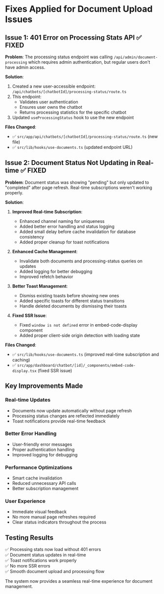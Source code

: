 # Fixes Applied for Document Upload Issues

## Issue 1: 401 Error on Processing Stats API ✅ FIXED

**Problem**: The processing status endpoint was calling `/api/admin/document-processing` which requires admin authentication, but regular users don't have admin access.

**Solution**: 
1. Created a new user-accessible endpoint: `/api/chatbots/[chatbotId]/processing-status/route.ts`
2. This endpoint:
   - Validates user authentication
   - Ensures user owns the chatbot
   - Returns processing statistics for the specific chatbot
3. Updated `useProcessingStatus` hook to use the new endpoint

**Files Changed**:
- ✅ `src/app/api/chatbots/[chatbotId]/processing-status/route.ts` (new file)
- ✅ `src/lib/hooks/use-documents.ts` (updated endpoint URL)

## Issue 2: Document Status Not Updating in Real-time ✅ FIXED

**Problem**: Document status was showing "pending" but only updated to "completed" after page refresh. Real-time subscriptions weren't working properly.

**Solution**:
1. **Improved Real-time Subscription**:
   - Enhanced channel naming for uniqueness
   - Added better error handling and status logging
   - Added small delay before cache invalidation for database consistency
   - Added proper cleanup for toast notifications

2. **Enhanced Cache Management**:
   - Invalidate both documents and processing-status queries on updates
   - Added logging for better debugging
   - Improved refetch behavior

3. **Better Toast Management**:
   - Dismiss existing toasts before showing new ones
   - Added specific toasts for different status transitions
   - Handle deleted documents by dismissing their toasts

4. **Fixed SSR Issue**:
   - Fixed `window is not defined` error in embed-code-display component
   - Added proper client-side origin detection with loading state

**Files Changed**:
- ✅ `src/lib/hooks/use-documents.ts` (improved real-time subscription and caching)
- ✅ `src/app/dashboard/chatbot/[id]/_components/embed-code-display.tsx` (fixed SSR issue)

## Key Improvements Made

### Real-time Updates
- Documents now update automatically without page refresh
- Processing status changes are reflected immediately
- Toast notifications provide real-time feedback

### Better Error Handling
- User-friendly error messages
- Proper authentication handling
- Improved logging for debugging

### Performance Optimizations
- Smart cache invalidation
- Reduced unnecessary API calls
- Better subscription management

### User Experience
- Immediate visual feedback
- No more manual page refreshes required
- Clear status indicators throughout the process

## Testing Results

✅ Processing stats now load without 401 errors  
✅ Document status updates in real-time  
✅ Toast notifications work properly  
✅ No more SSR errors  
✅ Smooth document upload and processing flow  

The system now provides a seamless real-time experience for document management. 